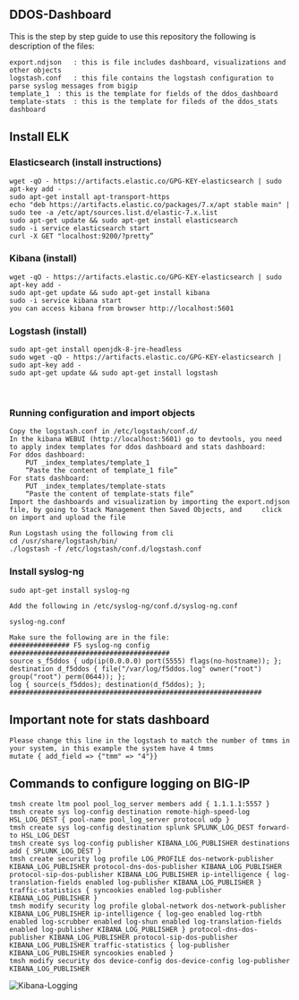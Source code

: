 ## DDOS-Dashboard
This is the step by step guide to use this repository
the following is description of the files:

	export.ndjson	: this is file includes dashboard, visualizations and other objects
	logstash.conf	: this file contains the logstash configuration to parse syslog messages from bigip
	template_1	: this is the template for fields of the ddos_dashboard
	template-stats	: this is the template for fileds of the ddos_stats dashboard

## Install ELK
### Elasticsearch (install instructions)
	wget -qO - https://artifacts.elastic.co/GPG-KEY-elasticsearch | sudo apt-key add -
	sudo apt-get install apt-transport-https
	echo "deb https://artifacts.elastic.co/packages/7.x/apt stable main" | sudo tee -a /etc/apt/sources.list.d/elastic-7.x.list
	sudo apt-get update && sudo apt-get install elasticsearch
	sudo -i service elasticsearch start
	curl -X GET "localhost:9200/?pretty”
### Kibana (install)
	wget -qO - https://artifacts.elastic.co/GPG-KEY-elasticsearch | sudo apt-key add -
	sudo apt-get update && sudo apt-get install kibana
	sudo -i service kibana start
	you can access kibana from browser http://localhost:5601
### Logstash (install)
	sudo apt-get install openjdk-8-jre-headless
	sudo wget -qO - https://artifacts.elastic.co/GPG-KEY-elasticsearch | sudo apt-key add -
	sudo apt-get update && sudo apt-get install logstash
 
### Running configuration and import objects

	Copy the logstash.conf in /etc/logstash/conf.d/
	In the kibana WEBUI (http://localhost:5601) go to devtools, you need to apply index templates for ddos dashboard and stats dashboard:
	For ddos dashboard:
		PUT _index_templates/template_1
		“Paste the content of template_1 file”
	For stats dashboard:
		PUT _index_templates/template-stats
		“Paste the content of template-stats file”
	Import the dashboards and visualization by importing the export.ndjson file, by going to Stack Management then Saved Objects, and 	  click on import and upload the file
 
	Run Logstash using the following from cli 
	cd /usr/share/logstash/bin/
	./logstash -f /etc/logstash/conf.d/logstash.conf


### Install syslog-ng

	sudo apt-get install syslog-ng

	Add the following in /etc/syslog-ng/conf.d/syslog-ng.conf

	syslog-ng.conf

	Make sure the following are in the file:
	############### F5 syslog-ng config ########################################
	source s_f5ddos { udp(ip(0.0.0.0) port(5555) flags(no-hostname)); };
	destination d_f5ddos { file("/var/log/f5ddos.log" owner("root") group("root") perm(0644)); };
	log { source(s_f5ddos); destination(d_f5ddos); };
	###############################################################

## Important note for stats dashboard
	Please change this line in the logstash to match the number of tmms in your system, in this example the system have 4 tmms
	mutate { add_field => {"tmm" => "4"}} 
	
## Commands to configure logging on BIG-IP
	tmsh create ltm pool pool_log_server members add { 1.1.1.1:5557 }
	tmsh create sys log-config destination remote-high-speed-log HSL_LOG_DEST { pool-name pool_log_server protocol udp }
	tmsh create sys log-config destination splunk SPLUNK_LOG_DEST forward-to HSL_LOG_DEST
	tmsh create sys log-config publisher KIBANA_LOG_PUBLISHER destinations add { SPLUNK_LOG_DEST }
	tmsh create security log profile LOG_PROFILE dos-network-publisher KIBANA_LOG_PUBLISHER protocol-dns-dos-publisher KIBANA_LOG_PUBLISHER protocol-sip-dos-publisher KIBANA_LOG_PUBLISHER ip-intelligence { log-translation-fields enabled log-publisher KIBANA_LOG_PUBLISHER } traffic-statistics { syncookies enabled log-publisher KIBANA_LOG_PUBLISHER }
	tmsh modify security log profile global-network dos-network-publisher KIBANA_LOG_PUBLISHER ip-intelligence { log-geo enabled log-rtbh enabled log-scrubber enabled log-shun enabled log-translation-fields enabled log-publisher KIBANA_LOG_PUBLISHER } protocol-dns-dos-publisher KIBANA_LOG_PUBLISHER protocol-sip-dos-publisher KIBANA_LOG_PUBLISHER traffic-statistics { log-publisher KIBANA_LOG_PUBLISHER syncookies enabled }
	tmsh modify security dos device-config dos-device-config log-publisher KIBANA_LOG_PUBLISHER

![Kibana-Logging](https://user-images.githubusercontent.com/58518999/114186432-235da700-9947-11eb-9662-67eede1773d2.png)


